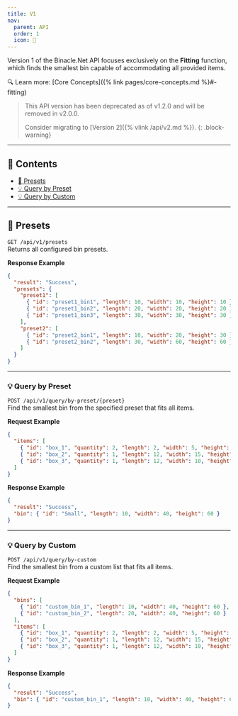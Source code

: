 ```yaml
---
title: V1
nav:
  parent: API
  order: 1
  icon: 🚨
---
```


Version 1 of the Binacle.Net API focuses exclusively on the **Fitting** function, 
which finds the smallest bin capable of accommodating all provided items.

🔍 Learn more: [Core Concepts]({% link pages/core-concepts.md %}#-fitting)

> This API version has been deprecated as of v1.2.0 and will be removed in v2.0.0. 
> 
> Consider migrating to [Version 2]({% vlink /api/v2.md %}).
{: .block-warning}

---

## 📑 Contents
- [📜 Presets](#-presets)
- [💡 Query by Preset](#-query-by-preset)
- [💡 Query by Custom](#-query-by-custom)

---

## 📜 Presets
`GET /api/v1/presets` <br>
Returns all configured bin presets.

**Response Example**
```json
{
  "result": "Success",
  "presets": {
    "preset1": [
      { "id": "preset1_bin1", "length": 10, "width": 10, "height": 10 },
      { "id": "preset1_bin2", "length": 20, "width": 20, "height": 20 },
      { "id": "preset1_bin3", "length": 30, "width": 30, "height": 30 }
    ],
    "preset2": [
      { "id": "preset2_bin1", "length": 10, "width": 20, "height": 30 },
      { "id": "preset2_bin2", "length": 30, "width": 60, "height": 60 }
    ]
  }
}
```

---

### 💡 Query by Preset
`POST /api/v1/query/by-preset/{preset}` <br>
Find the smallest bin from the specified preset that fits all items.

**Request Example**
```json
{
  "items": [
    { "id": "box_1", "quantity": 2, "length": 2, "width": 5, "height": 10 },
    { "id": "box_2", "quantity": 1, "length": 12, "width": 15, "height": 10 },
    { "id": "box_3", "quantity": 1, "length": 12, "width": 10, "height": 15 }
  ]
}
```

**Response Example**
```json
{
  "result": "Success",
  "bin": { "id": "Small", "length": 10, "width": 40, "height": 60 }
}
```

---

### 💡 Query by Custom
`POST /api/v1/query/by-custom` <br>
Find the smallest bin from a custom list that fits all items.

**Request Example**
```json
{
  "bins": [
    { "id": "custom_bin_1", "length": 10, "width": 40, "height": 60 },
    { "id": "custom_bin_2", "length": 20, "width": 40, "height": 60 }
  ],
  "items": [
    { "id": "box_1", "quantity": 2, "length": 2, "width": 5, "height": 10 },
    { "id": "box_2", "quantity": 1, "length": 12, "width": 15, "height": 10 },
    { "id": "box_3", "quantity": 1, "length": 12, "width": 10, "height": 15 }
  ]
}
```

**Response Example**
```json
{
  "result": "Success",
  "bin": { "id": "custom_bin_1", "length": 10, "width": 40, "height": 60 }
}
```